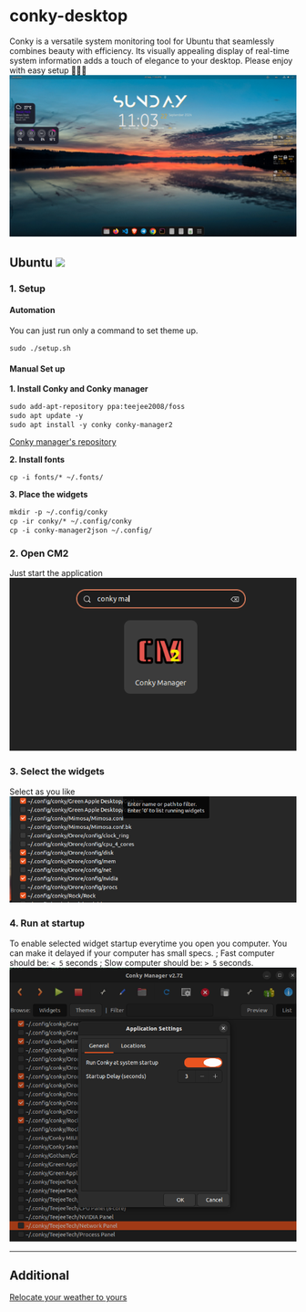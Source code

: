 # conky-desktop
Conky is a versatile system monitoring tool for Ubuntu that seamlessly combines beauty with efficiency. Its visually appealing display of real-time system information adds a touch of elegance to your desktop. 
Please enjoy with easy setup 🤩🤩🤩
![fullscreen](./screenshots/fullscreen.png)
## Ubuntu <img src="https://cdn2.iconfinder.com/data/icons/metro-uinvert-dock/256/OS_Ubuntu_alt.png" width="24" /> 

### 1. Setup
#### Automation
You can just run only a command to set theme up.
```
sudo ./setup.sh
```

#### Manual Set up 
**1. Install Conky and Conky manager**
```
sudo add-apt-repository ppa:teejee2008/foss
sudo apt update -y
sudo apt install -y conky conky-manager2
```
[Conky manager's repository](https://github.com/zcot/conky-manager2)

**2. Install fonts**
```
cp -i fonts/* ~/.fonts/
```
**3. Place the widgets**
```
mkdir -p ~/.config/conky
cp -ir conky/* ~/.config/conky
cp -i conky-manager2json ~/.config/
```
### 2. Open CM2
Just start the application
![CM2](./screenshots/conky-manager.png)
### 3. Select the widgets
Select as you like
![selected](./screenshots/selected.png)
### 4. Run at startup
To enable selected widget startup everytime you open you computer. You can make it delayed if your computer has small specs.
; Fast computer should be: `< 5` seconds
; Slow computer should be: `> 5` seconds.
![startup](./screenshots/startup.png)

___

## Additional
[Relocate your weather to yours](./Change-weather.md)